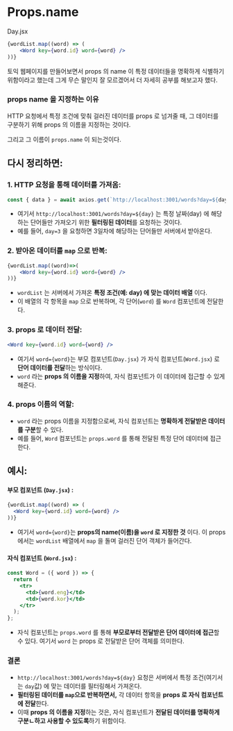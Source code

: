Props.name
===

Day.jsx
```jsx
{wordList.map((word) => (
    <Word key={word.id} word={word} />
))}
```
토익 웹페이지를 만들어보면서 props 의 name 이 특정 데이터들을 명확하게 식별하기 위함이라고 했는데 그게 무슨 말인지 잘 모르겠어서 더 자세히 공부를 해보고자 했다.

### props name 을 지정하는 이유
HTTP 요청에서 특정 조건에 맞춰 걸러진 데이터를 props 로 넘겨줄 때, 그 데이터를 구분하기 위해 props 의 이름을 지정하는 것이다. 

그리고 그 이름이 `props.name` 이 되는것이다.

## 다시 정리하면:

### 1. HTTP 요청을 통해 데이터를 가져옴:
```js
const { data } = await axios.get(`http://localhost:3001/words?day=${day}`);
```
- 여기서 `http://localhost:3001/words?day=${day}` 는 특정 날짜(day) 에 해당하는 단어들만 가져오기 위한 **필터링된 데이터**를 요청하는 것이다.
- 예를 들어, `day=3` 을 요청하면 3일차에 해당하는 단어들만 서버에서 받아온다.

### 2. 받아온 데이터를 `map` 으로 반복:

```jsx
{wordList.map((word)=>(
    <Word key={word.id} word={word} />
))}
```
- `wordList` 는 서버에서 가져온 **특정 조건(예: day) 에 맞는 데이터 배열** 이다.
- 이 배열의 각 항목을 `map` 으로 반복하며, 각 단어(`word`) 를 `Word` 컴포넌트에 전달한다.

### 3. props 로 데이터 전달:

```jsx
<Word key={word.id} word={word} />
```
- 여기서 `word={word}`는 부모 컴포넌트(`Day.jsx`) 가 자식 컴포넌트(`Word.jsx`) 로 **단어 데이터를 전달**하는 방식이다.
- `word` 라는 **props 의 이름을 지정**하여, 자식 컴포넌트가 이 데이터에 접근할 수 있게 해준다.

### 4. props 이름의 역할:
- `word` 라는 props 이름을 지정함으로써, 자식 컴포넌트는 **명확하게 전달받은 데이터를 구분**할 수 있다.
- 예를 들어, `Word` 컴포넌트는 `props.word` 를 통해 전달된 특정 단어 데이터에 접근한다.

## 예시:

#### 부모 컴포넌트 (`Day.jsx`) :

```jsx
{wordList.map((word) => (
  <Word key={word.id} word={word} />
))}

```
- 여기서 `word={word}`는 **props의 name(이름)을 `word` 로 지정한 것** 이다. 이 props 에서는 `wordList` 배열에서 `map` 을 돌며 걸러진 단어 객체가 들어간다.

#### 자식 컴포넌트 (`Word.jsx`) :

```jsx
const Word = ({ word }) => {
  return (
    <tr>
      <td>{word.eng}</td>
      <td>{word.kor}</td>
    </tr>
  );
};
```
- 자식 컴포넌트는 `props.word` 를 통해 **부모로부터 전달받은 단어 데이터에 접근**할 수 있다. 여기서 `word` 는 props 로 전달받은 단어 객체를 의미한다.

### 결론
- `http://localhost:3001/words?day=${day}` 요청은 서버에서 특정 조건(여기서는 `day`값) 에 맞는 데이터를 필터링해서 가져온다.
- **필터링된 데이터를 `map`으로 반복하면서,** 각 데이터 항목을 **props 로 자식 컴포넌트에 전달**한다.
- 이때 **props 의 이름을 지정**하는 것은, 자식 컴포넌트가 **전달된 데이터를 명확하게 구분ㄴ하고 사용할 수 있도록**하기 위함이다.

